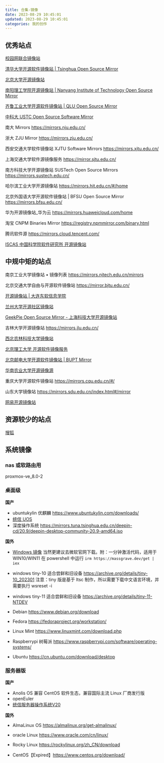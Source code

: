 ```yaml
---
title: 合集-镜像
date: 2023-08-29 10:45:01
updated: 2023-08-29 10:45:01
categories: 我的创作
---
```


## 优秀站点

[校园网联合镜像站](https://mirrors.cernet.edu.cn/list)

[清华大学开源软件镜像站 | Tsinghua Open Source Mirror](https://mirrors.tuna.tsinghua.edu.cn/)

[北京大学开源镜像站](https://mirrors.pku.edu.cn/Mirrors)

[南阳理工学院开源镜像站 | Nanyang Institute of Technology Open Source Mirror](https://mirror.nyist.edu.cn/)

[齐鲁工业大学开源软件镜像站 | QLU Open Source Mirror](https://mirrors.qlu.edu.cn/)

[中科大 USTC Open Source Software Mirror](https://mirrors.ustc.edu.cn/)

南大 Mirrors <https://mirrors.nju.edu.cn/>

浙大 ZJU Mirror <https://mirrors.zju.edu.cn/>

西安交通大学软件镜像站 XJTU Software Mirrors <https://mirrors.xjtu.edu.cn/>

上海交通大学软件源镜像服务 <https://mirror.sjtu.edu.cn/>

南方科技大学开源镜像站 SUSTech Open Source Mirrors <https://mirrors.sustech.edu.cn/>

哈尔滨工业大学开源镜像站 <https://mirrors.hit.edu.cn/#/home>

北京外国语大学开源软件镜像站 | BFSU Open Source Mirror <https://mirrors.bfsu.edu.cn/>

华为开源镜像站_华为云 <https://mirrors.huaweicloud.com/home>

淘宝 CNPM Binaries Mirror <https://registry.npmmirror.com/binary.html>

腾讯软件源 <https://mirrors.cloud.tencent.com/>

[ISCAS 中国科学院软件研究所 开源镜像站](https://mirror.iscas.ac.cn/)

## 中规中矩的站点

南京工业大学镜像站 • 镜像列表
<https://mirrors.njtech.edu.cn/mirrors>

北京交通大学自由与开源软件镜像站
<https://mirror.bjtu.edu.cn/>

[开源镜像站 | 大连东软信息学院](https://mirrors.neusoft.edu.cn/)

[兰州大学开源社区镜像站](https://mirror.lzu.edu.cn/)

[GeekPie Open Source Mirror - 上海科技大学开源镜像站](https://mirrors.shanghaitech.edu.cn/)

吉林大学开源镜像站
<https://mirrors.jlu.edu.cn/>

[西北农林科技大学镜像站](https://mirrors.nwafu.edu.cn/)

[北京理工大学 开源软件镜像服务](https://mirrors.bit.edu.cn/web/)

[北京邮电大学开源软件镜像站 | BUPT Mirror](http://mirrors.bupt.edu.cn/)

[华南农业大学开源镜像源](https://mirrors.scau.edu.cn/)

重庆大学开源软件镜像站
<https://mirrors.cqu.edu.cn/#/>

山东大学镜像站
<https://mirrors.sdu.edu.cn/index.html#/mirror>

[网易开源镜像站](https://mirrors.163.com/)

## 资源较少的站点

[搜狐](https://mirrors.sohu.com/)

## 系统镜像

### nas 或软路由用

proxmox-ve_8.0-2

### 桌面级

**国产**

* ubuntukylin 优麒麟 <https://www.ubuntukylin.com/downloads/>
* [统信 UOS](https://www.chinauos.com/resource/download-professional)
* 深度操作系统 <https://mirrors.tuna.tsinghua.edu.cn/deepin-cd/20.9/deepin-desktop-community-20.9-amd64.iso>

**国外**
 
* [Windows 镜像](https://www.landiannews.com/download-category/down/os) 当然更建议去微软官网下载。附：一分钟激活代码，适用于 WIN10/WIN11 在 powershell 中运行 `irm https://massgrave.dev/get | iex`
* windows tiny-10 适合尝鲜和旧设备 https://archive.org/details/tiny-10_202301 注意：tiny 版是基于 ltsc 制作，所以需要下载中文语言环境，并需要执行 wsreset -i
* windows tiny-11 适合尝鲜和旧设备 https://archive.org/details/tiny-11-NTDEV

* Debian <https://www.debian.org/download>
* Fedora <https://fedoraproject.org/workstation/>
* Linux Mint <https://www.linuxmint.com/download.php>
* Raspberrypi 树莓派 <https://www.raspberrypi.com/software/operating-systems/>
* Ubuntu <https://cn.ubuntu.com/download/desktop>

### 服务器版

**国产**

* Anolis OS 兼容 CentOS 软件生态，兼容国际主流 Linux 厂商发行版
* openEuler
* [统信服务器操作系统V20](https://www.chinauos.com/resource/download-server-ufu)

**国外**

* AlmaLinux OS <https://almalinux.org/get-almalinux/>
* oracle Linux <https://www.oracle.com/cn/linux/>
* Rocky Linux <https://rockylinux.org/zh_CN/download>

* CentOS【Expired】<https://www.centos.org/download/>

